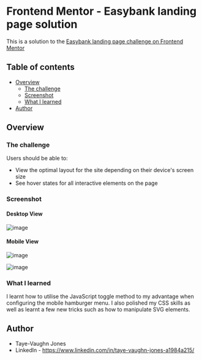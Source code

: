 # Frontend Mentor - Easybank landing page solution

This is a solution to the [Easybank landing page challenge on Frontend Mentor](https://www.frontendmentor.io/challenges/easybank-landing-page-WaUhkoDN)

## Table of contents

- [Overview](#overview)
  - [The challenge](#the-challenge)
  - [Screenshot](#screenshot)
  - [What I learned](#what-i-learned)
- [Author](#author)


## Overview

### The challenge

Users should be able to:

- View the optimal layout for the site depending on their device's screen size
- See hover states for all interactive elements on the page

### Screenshot
#### Desktop View
![image](https://user-images.githubusercontent.com/43976584/127934976-5bdda39e-3b1a-4385-9393-3279b3302130.png)

#### Mobile View
![image](https://user-images.githubusercontent.com/43976584/127935075-1dd3406d-c637-4ece-a666-479a3f0eadcd.png)

![image](https://user-images.githubusercontent.com/43976584/127935121-60ec21f6-04ef-4262-bcb5-f49dac5299fc.png)



### What I learned

I learnt how to utilise the JavaScript toggle method to my advantage when configuring the mobile hamburger menu. I also polished my CSS skills as well as learnt a few new tricks such as how to manipulate SVG elements.



## Author

- Taye-Vaughn Jones
- LinkedIn - https://www.linkedin.com/in/taye-vaughn-jones-a1984a215/

